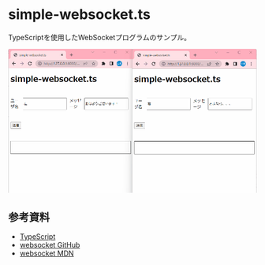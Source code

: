 # simple-websocket.ts

TypeScriptを使用したWebSocketプログラムのサンプル。  

![サンプル画像](./.development/img/sample.gif)  

## 参考資料

- [TypeScript](https://typescript-jp.gitbook.io/deep-dive/nodejs)
- [websocket GitHub](https://github.com/websockets/ws)
- [websocket MDN](https://developer.mozilla.org/en-US/docs/Web/API/WebSocket)
